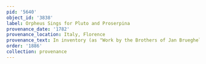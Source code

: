 ```yaml
---
pid: '5640'
object_id: '3838'
label: Orpheus Sings for Pluto and Proserpina
provenance_date: '1782'
provenance_location: Italy, Florence
provenance_text: In inventory (as "Work by the Brothers of Jan Brueghel")
order: '1886'
collection: provenance
---
```


